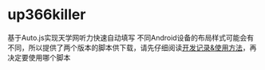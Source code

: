 # up366killer
基于Auto.js实现天学网听力快速自动填写
不同Android设备的布局样式可能会有不同，所以提供了两个版本的脚本供下载，请先仔细阅读[开发记录&使用方法](https://shimo.im/docs/TQqqcqyVQvCtgRQR/)，再决定要使用哪个脚本
